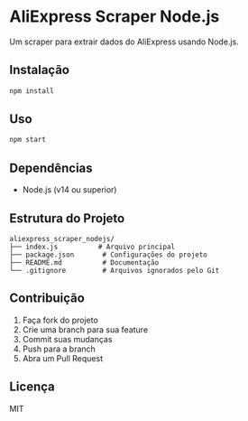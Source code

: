 # AliExpress Scraper Node.js

Um scraper para extrair dados do AliExpress usando Node.js.

## Instalação

```bash
npm install
```

## Uso

```bash
npm start
```

## Dependências

- Node.js (v14 ou superior)

## Estrutura do Projeto

```
aliexpress_scraper_nodejs/
├── index.js          # Arquivo principal
├── package.json       # Configurações do projeto
├── README.md          # Documentação
└── .gitignore         # Arquivos ignorados pelo Git
```

## Contribuição

1. Faça fork do projeto
2. Crie uma branch para sua feature
3. Commit suas mudanças
4. Push para a branch
5. Abra um Pull Request

## Licença

MIT
